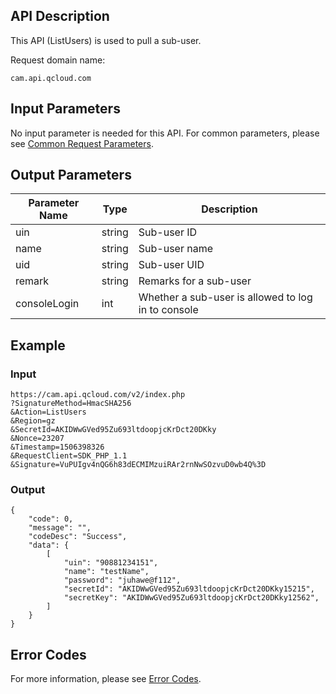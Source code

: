 ## API Description

This API (ListUsers) is used to pull a sub-user.

Request domain name:

```
cam.api.qcloud.com
```

## Input Parameters

No input parameter is needed for this API. For common parameters, please see [Common Request Parameters](https://intl.cloud.tencent.com/document/api/213/6976).

## Output Parameters

| Parameter Name | Type | Description |
| ------------ | ------ | -------------------- |
| uin | string | Sub-user ID |
| name | string | Sub-user name |
| uid | string | Sub-user UID |
| remark | string | Remarks for a sub-user |
| consoleLogin | int | Whether a sub-user is allowed to log in to console |

## Example

### Input

```
https://cam.api.qcloud.com/v2/index.php
?SignatureMethod=HmacSHA256
&Action=ListUsers
&Region=gz
&SecretId=AKIDWwGVed95Zu693ltdoopjcKrDct20DKky
&Nonce=23207
&Timestamp=1506398326
&RequestClient=SDK_PHP_1.1
&Signature=VuPUIgv4nQG6h83dECMIMzuiRAr2rnNwSOzvuD0wb4Q%3D
```

### Output

```
{
    "code": 0,
    "message": "",
    "codeDesc": "Success",
    "data": {
        [
            "uin": "90881234151",
            "name": "testName",
            "password": "juhawe@f112",
            "secretId": "AKIDWwGVed95Zu693ltdoopjcKrDct20DKky15215",
            "secretKey": "AKIDWwGVed95Zu693ltdoopjcKrDct20DKky12562",
        ]
    }
}
```

## Error Codes

For more information, please see [Error Codes](https://intl.cloud.tencent.com/document/product/598/13884).
